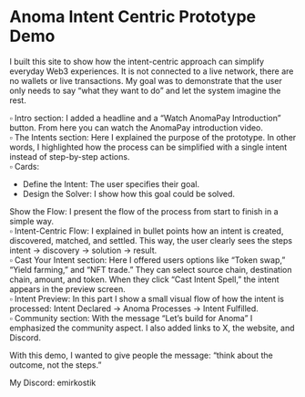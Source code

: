 # Anoma Intent Centric Prototype Demo

I built this site to show how the intent-centric approach can simplify everyday Web3 experiences. It is not connected to a live network, there are no wallets or live transactions. My goal was to demonstrate that the user only needs to say “what they want to do” and let the system imagine the rest.

▫️ Intro section: I added a headline and a “Watch AnomaPay Introduction” button. From here you can watch the AnomaPay introduction video.<br>
▫️ The Intents section: Here I explained the purpose of the prototype. In other words, I highlighted how the process can be simplified with a single intent instead of step-by-step actions.<br>
▫️ Cards:
- Define the Intent: The user specifies their goal.<br>
- Design the Solver: I show how this goal could be solved.<br>

Show the Flow: I present the flow of the process from start to finish in a simple way.<br>
▫️ Intent-Centric Flow: I explained in bullet points how an intent is created, discovered, matched, and settled. This way, the user clearly sees the steps intent → discovery → solution → result.<br>
▫️ Cast Your Intent section: Here I offered users options like “Token swap,” “Yield farming,” and “NFT trade.” They can select source chain, destination chain, amount, and token. When they click “Cast Intent Spell,” the intent appears in the preview screen.<br>
▫️ Intent Preview: In this part I show a small visual flow of how the intent is processed: Intent Declared → Anoma Processes → Intent Fulfilled.<br>
▫️ Community section: With the message “Let’s build for Anoma” I emphasized the community aspect. I also added links to X, the website, and Discord.<br>

With this demo, I wanted to give people the message: “think about the outcome, not the steps.”

My Discord: emirkostik

